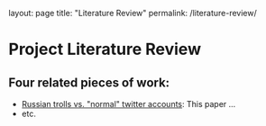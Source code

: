 layout: page
title: "Literature Review"
permalink: /literature-review/

# Project Literature Review

## Four related pieces of work:
- [Russian trolls vs. "normal" twitter accounts](https://arxiv.org/pdf/1901.11162.pdf): This paper ...
- etc.
